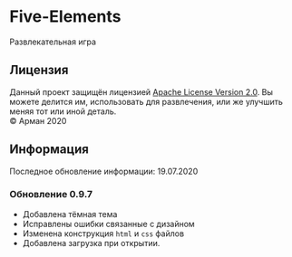# Five-Elements
Развлекательная игра

## Лицензия
Данный проект защищён лицензией [Apache License Version 2.0](https://www.apache.org/licenses/LICENSE-2.0.txt). 
Вы можете делится им, использовать для развлечения, или же улучшить меняя тот или иной деталь.  
© Арман 2020

## Информация
Последное обновление информации: 19.07.2020

### Обновление 0.9.7
- Добавлена тёмная тема
- Исправлены ошибки связанные с дизайном
- Изменена конструкция `html` и `css` файлов
- Добавлена загрузка при открытии.
